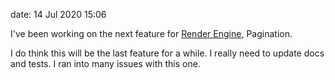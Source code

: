 date: 14 Jul 2020 15:06

I've been working on the next feature for [Render Engine], Pagination.

I do think this will be the last feature for a while. I really need to update
docs and tests. I ran into many issues with this one.


[Render Engine]: https://render-engine.site
